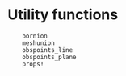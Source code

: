 # Utility functions

```@docs
    bornion
    meshunion
    obspoints_line
    obspoints_plane
    props!
```
